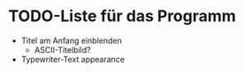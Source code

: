 # TODO-Liste für das Programm

- Titel am Anfang einblenden
  - ASCII-Titelbild?
- Typewriter-Text appearance
